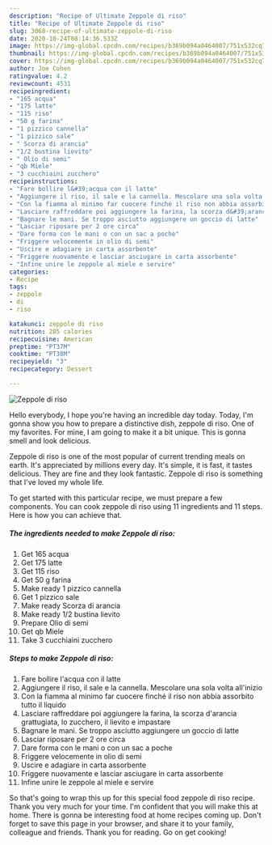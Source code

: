 ```yaml
---
description: "Recipe of Ultimate Zeppole di riso"
title: "Recipe of Ultimate Zeppole di riso"
slug: 3068-recipe-of-ultimate-zeppole-di-riso
date: 2020-10-24T08:14:36.533Z
image: https://img-global.cpcdn.com/recipes/b369b094a0464007/751x532cq70/zeppole-di-riso-recipe-main-photo.jpg
thumbnail: https://img-global.cpcdn.com/recipes/b369b094a0464007/751x532cq70/zeppole-di-riso-recipe-main-photo.jpg
cover: https://img-global.cpcdn.com/recipes/b369b094a0464007/751x532cq70/zeppole-di-riso-recipe-main-photo.jpg
author: Joe Cohen
ratingvalue: 4.2
reviewcount: 4531
recipeingredient:
- "165 acqua"
- "175 latte"
- "115 riso"
- "50 g farina"
- "1 pizzico cannella"
- "1 pizzico sale"
- " Scorza di arancia"
- "1/2 bustina lievito"
- " Olio di semi"
- "qb Miele"
- "3 cucchiaini zucchero"
recipeinstructions:
- "Fare bollire l&#39;acqua con il latte"
- "Aggiungere il riso, il sale e la cannella. Mescolare una sola volta all&#39;inizio"
- "Con la fiamma al minimo far cuocere finché il riso non abbia assorbito tutto il liquido"
- "Lasciare raffreddare poi aggiungere la farina, la scorza d&#39;arancia grattugiata, lo zucchero, il lievito e impastare"
- "Bagnare le mani. Se troppo asciutto aggiungere un goccio di latte"
- "Lasciar riposare per 2 ore circa"
- "Dare forma con le mani o con un sac a poche"
- "Friggere velocemente in olio di semi"
- "Uscire e adagiare in carta assorbente"
- "Friggere nuovamente e lasciar asciugare in carta assorbente"
- "Infine unire le zeppole al miele e servire"
categories:
- Recipe
tags:
- zeppole
- di
- riso

katakunci: zeppole di riso 
nutrition: 205 calories
recipecuisine: American
preptime: "PT37M"
cooktime: "PT38M"
recipeyield: "3"
recipecategory: Dessert

---
```



![Zeppole di riso](https://img-global.cpcdn.com/recipes/b369b094a0464007/751x532cq70/zeppole-di-riso-recipe-main-photo.jpg)

Hello everybody, I hope you're having an incredible day today. Today, I'm gonna show you how to prepare a distinctive dish, zeppole di riso. One of my favorites. For mine, I am going to make it a bit unique. This is gonna smell and look delicious.



Zeppole di riso is one of the most popular of current trending meals on earth. It's appreciated by millions every day. It's simple, it is fast, it tastes delicious. They are fine and they look fantastic. Zeppole di riso is something that I've loved my whole life.


To get started with this particular recipe, we must prepare a few components. You can cook zeppole di riso using 11 ingredients and 11 steps. Here is how you can achieve that.

<!--inarticleads1-->

##### The ingredients needed to make Zeppole di riso:

1. Get 165 acqua
1. Get 175 latte
1. Get 115 riso
1. Get 50 g farina
1. Make ready 1 pizzico cannella
1. Get 1 pizzico sale
1. Make ready  Scorza di arancia
1. Make ready 1/2 bustina lievito
1. Prepare  Olio di semi
1. Get qb Miele
1. Take 3 cucchiaini zucchero




<!--inarticleads2-->

##### Steps to make Zeppole di riso:

1. Fare bollire l&#39;acqua con il latte
1. Aggiungere il riso, il sale e la cannella. Mescolare una sola volta all&#39;inizio
1. Con la fiamma al minimo far cuocere finché il riso non abbia assorbito tutto il liquido
1. Lasciare raffreddare poi aggiungere la farina, la scorza d&#39;arancia grattugiata, lo zucchero, il lievito e impastare
1. Bagnare le mani. Se troppo asciutto aggiungere un goccio di latte
1. Lasciar riposare per 2 ore circa
1. Dare forma con le mani o con un sac a poche
1. Friggere velocemente in olio di semi
1. Uscire e adagiare in carta assorbente
1. Friggere nuovamente e lasciar asciugare in carta assorbente
1. Infine unire le zeppole al miele e servire




So that's going to wrap this up for this special food zeppole di riso recipe. Thank you very much for your time. I'm confident that you will make this at home. There is gonna be interesting food at home recipes coming up. Don't forget to save this page in your browser, and share it to your family, colleague and friends. Thank you for reading. Go on get cooking!
